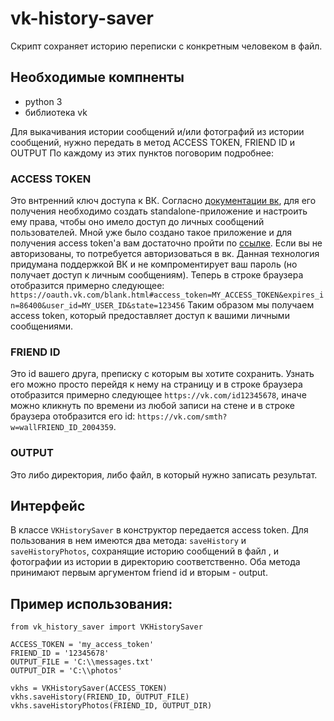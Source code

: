 # vk-history-saver
Скрипт сохраняет историю переписки с конкретным человеком в файл.

## Необходимые компненты

* python 3
* библиотека vk

Для выкачивания истории сообщений и/или фотографий из истории сообщений, нужно передать в метод ACCESS TOKEN, FRIEND ID и OUTPUT
По каждому из этих пунктов поговорим подробнее:

### ACCESS TOKEN
Это внтренний ключ доступа к ВК. Согласно [документации вк](https://vk.com/dev/access_token), для его получения необходимо создать standalone-приложение и настроить ему права, чтобы оно имело доступ до личных сообщений пользователей. Мной уже было создано такое приложение и для получения access token'а вам достаточно пройти по [ссылке](https://oauth.vk.com/authorize?client_id=6145982&display=page&redirect_uri=https://oauth.vk.com/blank.html&scope=messages&response_type=token&v=5.67&state=123456). Если вы не авторизованы, то потребуется авторизоваться в вк. Данная технология придумана поддержкой ВК и не компроментирует ваш пароль (но получает доступ к личным сообщениям). Теперь в строке браузера отобразится примерно следующее:  `https://oauth.vk.com/blank.html#access_token=MY_ACCESS_TOKEN&expires_in=86400&user_id=MY_USER_ID&state=123456`
Таким образом мы получаем access token, который предоставляет доступ к вашими личными сообщениями.

### FRIEND ID
Это id вашего друга, преписку с которым вы хотите сохранить. Узнать его можно просто перейдя к нему на страницу и в строке браузера отобразится примерно следующее `https://vk.com/id12345678`, иначе можно кликнуть по времени из любой записи на стене и в строке браузера отобразится его id: `https://vk.com/smth?w=wallFRIEND_ID_2004359`.

### OUTPUT
Это либо директория, либо файл, в который нужно записать результат.

Интерфейс
---

В классе `VKHistorySaver` в конструктор передается access token. Для пользования в нем имеются два метода: `saveHistory` и `saveHistoryPhotos`, сохранящие историю сообщений в файл , и фотографии из истории в директорию соответственно. Оба метода принимают первым аргументом friend id и вторым - output.


Пример использования:
---
```
from vk_history_saver import VKHistorySaver

ACCESS_TOKEN = 'my_access_token'
FRIEND_ID = '12345678'
OUTPUT_FILE = 'C:\\messages.txt'
OUTPUT_DIR = 'C:\\photos'

vkhs = VKHistorySaver(ACCESS_TOKEN)
vkhs.saveHistory(FRIEND_ID, OUTPUT_FILE)
vkhs.saveHistoryPhotos(FRIEND_ID, OUTPUT_DIR)
```
